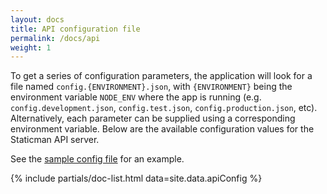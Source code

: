 ```yaml
---
layout: docs
title: API configuration file
permalink: /docs/api
weight: 1
---
```

To get a series of configuration parameters, the application will look for a file named `config.{ENVIRONMENT}.json`, with `{ENVIRONMENT}` being the environment variable `NODE_ENV` where the app is running (e.g. `config.development.json`, `config.test.json`, `config.production.json`, etc). Alternatively, each parameter can be supplied using a corresponding environment variable. Below are the available configuration values for the Staticman API server.

See the [sample config file](https://github.com/eduardoboucas/staticman/blob/master/config.sample.json) for an example.

{% include partials/doc-list.html data=site.data.apiConfig %}